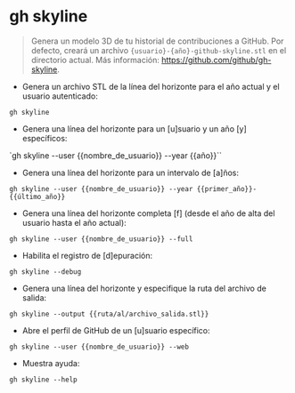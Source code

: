 # gh skyline

> Genera un modelo 3D de tu historial de contribuciones a GitHub.
> Por defecto, creará un archivo `{usuario}-{año}-github-skyline.stl` en el directorio actual.
> Más información: <https://github.com/github/gh-skyline>.

- Genera un archivo STL de la línea del horizonte para el año actual y el usuario autenticado:

`gh skyline`

- Genera una línea del horizonte para un [u]suario y un año [y] específicos:

`gh skyline --user {{nombre_de_usuario}} --year {{año}}``

- Genera una línea del horizonte para un intervalo de [a]ños:

`gh skyline --user {{nombre_de_usuario}} --year {{primer_año}}-{{último_año}}`

- Genera una línea del horizonte completa [f] (desde el año de alta del usuario hasta el año actual):

`gh skyline --user {{nombre_de_usuario}} --full`

- Habilita el registro de [d]epuración:

`gh skyline --debug`

- Genera una línea del horizonte y especifique la ruta del archivo de salida:

`gh skyline --output {{ruta/al/archivo_salida.stl}}`

- Abre el perfil de GitHub de un [u]suario específico:

`gh skyline --user {{nombre_de_usuario}} --web`

- Muestra ayuda:

`gh skyline --help`
